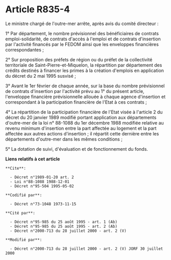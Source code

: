 # Article R835-4

Le ministre chargé de l'outre-mer arrête, après avis du comité directeur :

1° Par département, le nombre prévisionnel des bénéficiaires de contrats emploi-solidarité, de contrats d'accès à l'emploi et
de contrats d'insertion par l'activité financés par le FEDOM ainsi que les enveloppes financières correspondantes ;

2° Sur proposition des préfets de région ou du préfet de la collectivité territoriale de Saint-Pierre-et-Miquelon, la
répartition par département des crédits destinés à financer les primes à la création d'emplois en application du décret du 2
mai 1995 susvisé ;

3° Avant le 1er février de chaque année, sur la base du nombre prévisionnel de contrats d'insertion par l'activité prévu au
1° du présent article, l'enveloppe financière prévisionnelle allouée à chaque agence d'insertion et correspondant à la
participation financière de l'Etat à ces contrats ;

4° La répartition de la participation financière de l'Etat visée à l'article 2 du décret du 20 janvier 1989 modifié portant
application aux départements d'outre-mer de la loi n° 88-1088 du 1er décembre 1988 modifiée relative au revenu minimum
d'insertion entre la part affectée au logement et la part affectée aux autres actions d'insertion ; il répartit cette
dernière entre les départements d'outre-mer dans les mêmes conditions ;

5° La dotation de suivi, d'évaluation et de fonctionnement du fonds.

**Liens relatifs à cet article**

	**Cite**:

	  - Décret n°1989-01-20 art. 2
	  - Loi n°88-1088 1988-12-01
	  - Décret n°95-504 1995-05-02

	**Codifié par**:

	  - Décret n°73-1048 1973-11-15

	**Cité par**:

	  - Décret n°95-985 du 25 août 1995 - art. 1 (Ab)
	  - Décret n°95-985 du 25 août 1995 - art. 2 (Ab)
	  - Décret n°2000-713 du 28 juillet 2000 - art. 2 (V)

	**Modifié par**:

	  - Décret n°2000-713 du 28 juillet 2000 - art. 2 (V) JORF 30 juillet 2000
